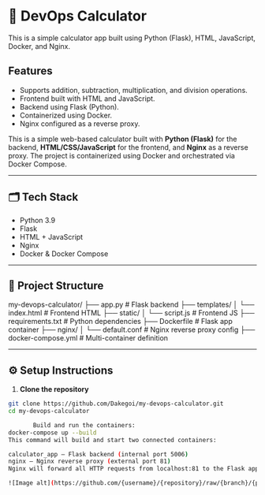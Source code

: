 # 🧮 DevOps Calculator

This is a simple calculator app built using Python (Flask), HTML, JavaScript, Docker, and Nginx.

## Features
- Supports addition, subtraction, multiplication, and division operations.
- Frontend built with HTML and JavaScript.
- Backend using Flask (Python).
- Containerized using Docker.
- Nginx configured as a reverse proxy.

This is a simple web-based calculator built with **Python (Flask)** for the backend, **HTML/CSS/JavaScript** for the frontend, and **Nginx** as a reverse proxy. The project is containerized using Docker and orchestrated via Docker Compose.

---

## 🗂️ Tech Stack

- Python 3.9
- Flask
- HTML + JavaScript
- Nginx
- Docker & Docker Compose

---

## 📁 Project Structure

my-devops-calculator/
├── app.py # Flask backend
├── templates/
│ └── index.html # Frontend HTML
├── static/
│ └── script.js # Frontend JS
├── requirements.txt # Python dependencies
├── Dockerfile # Flask app container
├── nginx/
│ └── default.conf # Nginx reverse proxy config
├── docker-compose.yml # Multi-container definition


---

## ⚙️ Setup Instructions

1. **Clone the repository**

```bash
git clone https://github.com/Dakegoi/my-devops-calculator.git
cd my-devops-calculator

       Build and run the containers:
docker-compose up --build
This command will build and start two connected containers:

calculator_app — Flask backend (internal port 5006)
nginx — Nginx reverse proxy (external port 81)
Nginx will forward all HTTP requests from localhost:81 to the Flask app.

![Image alt](https://github.com/{username}/{repository}/raw/{branch}/{path}/image.png)





